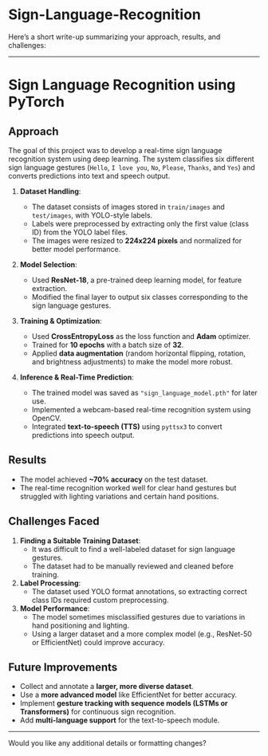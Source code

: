 # Sign-Language-Recognition
Here’s a short write-up summarizing your approach, results, and challenges:  

---

# **Sign Language Recognition using PyTorch**  

## **Approach**  
The goal of this project was to develop a real-time sign language recognition system using deep learning. The system classifies six different sign language gestures (`Hello`, `I love you`, `No`, `Please`, `Thanks`, and `Yes`) and converts predictions into text and speech output.  

1. **Dataset Handling**:  
   - The dataset consists of images stored in `train/images` and `test/images`, with YOLO-style labels.  
   - Labels were preprocessed by extracting only the first value (class ID) from the YOLO label files.  
   - The images were resized to **224x224 pixels** and normalized for better model performance.  

2. **Model Selection**:  
   - Used **ResNet-18**, a pre-trained deep learning model, for feature extraction.  
   - Modified the final layer to output six classes corresponding to the sign language gestures.  

3. **Training & Optimization**:  
   - Used **CrossEntropyLoss** as the loss function and **Adam** optimizer.  
   - Trained for **10 epochs** with a batch size of **32**.  
   - Applied **data augmentation** (random horizontal flipping, rotation, and brightness adjustments) to make the model more robust.  

4. **Inference & Real-Time Prediction**:  
   - The trained model was saved as `"sign_language_model.pth"` for later use.  
   - Implemented a webcam-based real-time recognition system using OpenCV.  
   - Integrated **text-to-speech (TTS)** using `pyttsx3` to convert predictions into speech output.  

## **Results**  
- The model achieved **~70% accuracy** on the test dataset.  
- The real-time recognition worked well for clear hand gestures but struggled with lighting variations and certain hand positions.  

## **Challenges Faced**  
1. **Finding a Suitable Training Dataset**:  
   - It was difficult to find a well-labeled dataset for sign language gestures.  
   - The dataset had to be manually reviewed and cleaned before training.  
2. **Label Processing**:  
   - The dataset used YOLO format annotations, so extracting correct class IDs required custom preprocessing.  
3. **Model Performance**:  
   - The model sometimes misclassified gestures due to variations in hand positioning and lighting.  
   - Using a larger dataset and a more complex model (e.g., ResNet-50 or EfficientNet) could improve accuracy.  

## **Future Improvements**  
- Collect and annotate a **larger, more diverse dataset**.  
- Use a **more advanced model** like EfficientNet for better accuracy.  
- Implement **gesture tracking with sequence models (LSTMs or Transformers)** for continuous sign recognition.  
- Add **multi-language support** for the text-to-speech module.  

---

Would you like any additional details or formatting changes?
